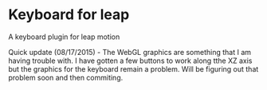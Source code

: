 # Keyboard for leap
A keyboard plugin for leap motion

Quick update (08/17/2015) - The WebGL graphics are something that I am having trouble with. I have gotten a few buttons to work along tthe XZ axis but the graphics for the keyboard remain a problem. Will be figuring out that problem soon and then commiting.
